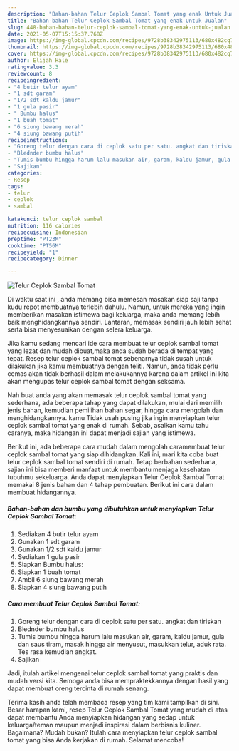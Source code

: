 ```yaml
---
description: "Bahan-bahan Telur Ceplok Sambal Tomat yang enak Untuk Jualan"
title: "Bahan-bahan Telur Ceplok Sambal Tomat yang enak Untuk Jualan"
slug: 448-bahan-bahan-telur-ceplok-sambal-tomat-yang-enak-untuk-jualan
date: 2021-05-07T15:15:37.768Z
image: https://img-global.cpcdn.com/recipes/9728b38342975113/680x482cq70/telur-ceplok-sambal-tomat-foto-resep-utama.jpg
thumbnail: https://img-global.cpcdn.com/recipes/9728b38342975113/680x482cq70/telur-ceplok-sambal-tomat-foto-resep-utama.jpg
cover: https://img-global.cpcdn.com/recipes/9728b38342975113/680x482cq70/telur-ceplok-sambal-tomat-foto-resep-utama.jpg
author: Elijah Hale
ratingvalue: 3.3
reviewcount: 8
recipeingredient:
- "4 butir telur ayam"
- "1 sdt garam"
- "1/2 sdt kaldu jamur"
- "1 gula pasir"
- " Bumbu halus"
- "1 buah tomat"
- "6 siung bawang merah"
- "4 siung bawang putih"
recipeinstructions:
- "Goreng telur dengan cara di ceplok satu per satu. angkat dan tiriskan"
- "Blednder bumbu halus"
- "Tumis bumbu hingga harum lalu masukan air, garam, kaldu jamur, gula dan saus tiram, masak hingga air menyusut, masukkan telur, aduk rata. Tes rasa kemudian angkat."
- "Sajikan"
categories:
- Resep
tags:
- telur
- ceplok
- sambal

katakunci: telur ceplok sambal 
nutrition: 116 calories
recipecuisine: Indonesian
preptime: "PT23M"
cooktime: "PT56M"
recipeyield: "1"
recipecategory: Dinner

---
```



![Telur Ceplok Sambal Tomat](https://img-global.cpcdn.com/recipes/9728b38342975113/680x482cq70/telur-ceplok-sambal-tomat-foto-resep-utama.jpg)

Di waktu  saat ini , anda memang bisa memesan masakan siap saji tanpa kudu repot membuatnya terlebih dahulu. Namun, untuk mereka yang ingin memberikan masakan istimewa bagi keluarga, maka anda memang lebih baik menghidangkannya sendiri. Lantaran, memasak sendiri jauh lebih sehat serta bisa menyesuaikan dengan selera keluarga.

Jika kamu sedang mencari ide cara membuat telur ceplok sambal tomat yang lezat dan mudah dibuat,maka anda sudah berada di tempat yang tepat. Resep telur ceplok sambal tomat  sebenarnya tidak susah untuk dilakukan jika kamu membuatnya dengan teliti. Namun, anda tidak perlu cemas akan tidak berhasil dalam melakukannya 
karena dalam artikel ini kita akan mengupas telur ceplok sambal tomat dengan seksama.  



Nah buat anda yang akan memasak telur ceplok sambal tomat yang sederhana, ada beberapa tahap yang dapat dilakukan, mulai dari memilih jenis bahan, kemudian pemilihan bahan segar, hingga cara mengolah dan menghidangkannya. kamu Tidak usah pusing jika ingin menyiapkan telur ceplok sambal tomat yang enak di rumah. Sebab, asalkan kamu  tahu caranya, maka hidangan ini dapat menjadi sajian yang istimewa.

Berikut ini, ada beberapa cara mudah dalam mengolah caramembuat telur ceplok sambal tomat yang siap dihidangkan. Kali ini, mari kita coba buat telur ceplok sambal tomat sendiri di rumah. Tetap berbahan sederhana, sajian ini bisa memberi manfaat untuk membantu menjaga kesehatan tubuhmu sekeluarga. Anda dapat menyiapkan Telur Ceplok Sambal Tomat memakai 8 jenis bahan dan 4 tahap pembuatan. Berikut ini cara dalam membuat hidangannya.

<!--inarticleads1-->

##### Bahan-bahan dan bumbu yang dibutuhkan untuk menyiapkan Telur Ceplok Sambal Tomat:

1. Sediakan 4 butir telur ayam
1. Gunakan 1 sdt garam
1. Gunakan 1/2 sdt kaldu jamur
1. Sediakan 1 gula pasir
1. Siapkan  Bumbu halus:
1. Siapkan 1 buah tomat
1. Ambil 6 siung bawang merah
1. Siapkan 4 siung bawang putih




<!--inarticleads2-->

##### Cara membuat Telur Ceplok Sambal Tomat:

1. Goreng telur dengan cara di ceplok satu per satu. angkat dan tiriskan
1. Blednder bumbu halus
1. Tumis bumbu hingga harum lalu masukan air, garam, kaldu jamur, gula dan saus tiram, masak hingga air menyusut, masukkan telur, aduk rata. Tes rasa kemudian angkat.
1. Sajikan




Jadi, itulah artikel mengenai  telur ceplok sambal tomat  yang praktis dan mudah versi kita. Semoga anda bisa mempraktekkannya dengan hasil yang dapat membuat oreng tercinta di rumah senang. 

Terima kasih anda telah membaca resep yang tim kami tampilkan di sini. Besar harapan kami, resep  Telur Ceplok Sambal Tomat yang mudah di atas dapat membantu Anda menyiapkan hidangan yang sedap untuk keluarga/teman maupun menjadi inspirasi dalam berbisnis kuliner. Bagaimana? Mudah bukan? Itulah cara menyiapkan telur ceplok sambal tomat yang bisa Anda kerjakan di rumah. Selamat mencoba!

